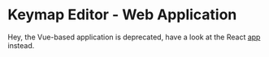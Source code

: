 # Keymap Editor - Web Application

Hey, the Vue-based application is deprecated, have a look at the React [app](../app/) instead.